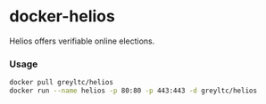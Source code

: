 # docker-helios
Helios offers verifiable online elections.

### Usage
```bash
docker pull greyltc/helios
docker run --name helios -p 80:80 -p 443:443 -d greyltc/helios
```
